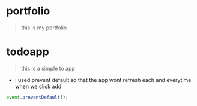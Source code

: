 # portfolio
>this is my portfolio
# todoapp
>this is a simple to app
- i used prevent default so that the app wont refresh each and everytime when we click add
```javascript
event.preventDefault();
```
